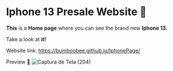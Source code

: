 # **Iphone 13** Presale Website 📱


**This** is a **Home page** where you can see the brand new **Iphone 13.** 

Take a look at **it!**

Website link: https://bumboobee.github.io/IphonePage/


Preview 🐋 
![Captura de Tela (204)](https://user-images.githubusercontent.com/94147847/150436272-16ac0109-585b-4c17-95cb-1e5b03473d87.png)
